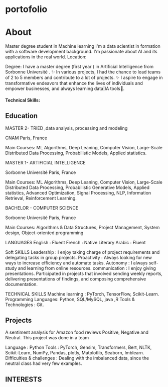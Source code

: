 # portofolio
# About
Master degree student in Machine learning
I'm a data scientist  in formation with a  software development background. I'm passionate about AI and its applications in the real world.
Location:

Degree:
 I have a master degree (first year ) in Artificial Intelligence from Sorbonne Université .
✨ In various projects, I had the chance to lead teams of 2 to 5 members and contribute to a lot of projects.
✨ I aspire to engage in transformative endeavors that enhance the lives of individuals and empower businesses, and always  learning data|IA tools🤩.

#### Technical Skills: 

## Education

MASTER 2- TRIED ,data analysis, processing and modeling

CNAM Paris, France

Main Courses: ML Algorithms, Deep Leaning, Computer Vision, Large-Scale Distributed Data Processing, Probabilistic  Models, Applied statistics.

MASTER 1- ARTIFICIAL INTELLIGENCE

Sorbonne Université Paris, France

Main Courses: ML Algorithms, Deep Leaning, Computer Vision, Large-Scale Distributed Data Processing, Probabilistic Generative Models, Applied statistics, Advanced Optimization, Signal Processing, NLP, Information Retrieval, Reinforcement Learning.

BACHELOR - COMPUTER SCIENCE

Sorbonne Université Paris, France

Main Courses: Algorithms & Data Structures, Project Management, System design, Object-oriented programming

LANGUAGES
English : Fluent
French : Native
Literary Arabic : Fluent

Soft SKILLS
Leadership :
I enjoy taking charge of project requirements and delegating tasks in group projects.
Proactivity :
Always looking for new ways to increase efficiency and automate tasks.
Autonomy :
I always self-study and learning from online resources.
communication :
I enjoy giving presentations.
Participated in projects that involved sending weekly reports, delivering presentations of findings, and composing comprehensive documentation.

TECHNICAL SKILLS
Machine learning :
PyTorch, TensorFlow, Scikit-Learn.
Programming Languages:
Python, SQL/MySQL, java ,R
Tools & Technologies :
Git.
## Projects

A sentiment analysis for Amazon food reviews Positive, Negative and Neutral. This project was done in a team

Language : Python
Tools : PyTorch, Gensim, Transformers, Bert, NLTK, Scikit-Learn, NumPy, Pandas, plotly, Matplotlib, Seaborn, Imblearn.
Difficulties & challenges :
Dealing with the imbalanced data, since the neutral class had very few examples.

## INTERESTS
